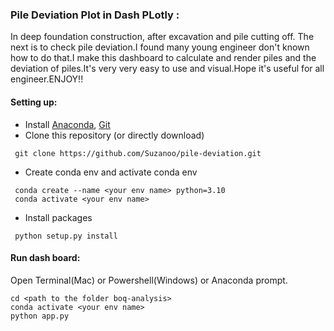 ### **Pile Deviation Plot in Dash PLotly :**
In deep foundation construction, after excavation and pile cutting off. The next is to check pile deviation.I found many young engineer don't known how to do that.I make this dashboard to calculate and render piles and the deviation of piles.It's very very easy to use and visual.Hope it's useful for all engineer.ENJOY!!
#### **Setting up:**
- Install [Anaconda](https://docs.anaconda.com/anaconda/install/index.html), [Git](https://github.com/git-guides/install-git) 
- Clone this repository (or directly download)
```
 git clone https://github.com/Suzanoo/pile-deviation.git
```
- Create conda env and activate conda env
```
 conda create --name <your env name> python=3.10
 conda activate <your env name>
```
- Install packages
```
 python setup.py install
```
#### **Run dash board:**


Open Terminal(Mac) or Powershell(Windows) or Anaconda prompt.
```
cd <path to the folder boq-analysis>
conda activate <your env name>
python app.py
```